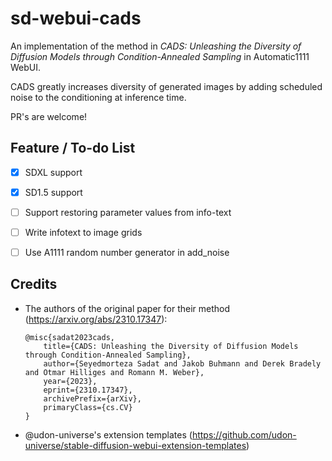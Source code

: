 # sd-webui-cads
 An implementation of the method in *CADS: Unleashing the Diversity of Diffusion Models through Condition-Annealed Sampling* in Automatic1111 WebUI.

CADS greatly increases diversity of generated images by adding scheduled noise to the conditioning at inference time.

PR's are welcome!

## Feature / To-do List
- [x] SDXL support  
- [x] SD1.5 support

- [ ] Support restoring parameter values from info-text 
- [ ] Write infotext to image grids
- [ ] Use A1111 random number generator in add_noise

## Credits
- The authors of the original paper for their method (https://arxiv.org/abs/2310.17347):
	```
	@misc{sadat2023cads,
		title={CADS: Unleashing the Diversity of Diffusion Models through Condition-Annealed Sampling},
		author={Seyedmorteza Sadat and Jakob Buhmann and Derek Bradely and Otmar Hilliges and Romann M. Weber},
		year={2023},
		eprint={2310.17347},
		archivePrefix={arXiv},
		primaryClass={cs.CV}
	}
	```
- @udon-universe's extension templates (https://github.com/udon-universe/stable-diffusion-webui-extension-templates)